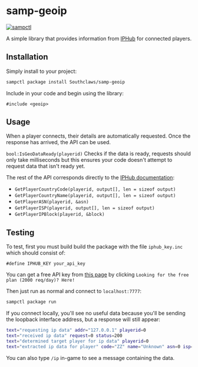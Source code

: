 # samp-geoip

[![sampctl](https://shields.southcla.ws/badge/sampctl-samp--geoip-2f2f2f.svg?style=for-the-badge)](https://github.com/Southclaws/samp-geoip)

A simple library that provides information from [IPHub](https://iphub.info/) for
connected players.

## Installation

Simply install to your project:

```bash
sampctl package install Southclaws/samp-geoip
```

Include in your code and begin using the library:

```pawn
#include <geoip>
```

## Usage

When a player connects, their details are automatically requested. Once the
response has arrived, the API can be used.

`bool:IsGeoDataReady(playerid)` Checks if the data is ready, requests should
only take milliseconds but this ensures your code doesn't attempt to request
data that isn't ready yet.

The rest of the API corresponds directly to the
[IPHub documentation](https://docs.iphub.info/documentation/json-keys/):

*   `GetPlayerCountryCode(playerid, output[], len = sizeof output)`
*   `GetPlayerCountryName(playerid, output[], len = sizeof output)`
*   `GetPlayerASN(playerid, &asn)`
*   `GetPlayerISP(playerid, output[], len = sizeof output)`
*   `GetPlayerIPBlock(playerid, &block)`

## Testing

To test, first you must build build the package with the file `iphub_key.inc`
which should consist of:

```pawn
#define IPHUB_KEY your_api_key
```

You can get a free API key from [this page](https://iphub.info/pricing) by
clicking `Looking for the free plan (2000 req/day)? Here!`

Then just run as normal and connect to `localhost:7777`:

```bash
sampctl package run
```

If you connect locally, you'll see no useful data because you'll be sending the
loopback interface address, but a response will still appear:

```bash
text="requesting ip data" addr="127.0.0.1" playerid=0
text="received ip data" request=0 status=200
text="determined target player for ip data" playerid=0
text="extracted ip data for player" code="ZZ" name="Unknown" asn=0 isp="Private/local IP" block=0
```

You can also type `/ip` in-game to see a message containing the data.
